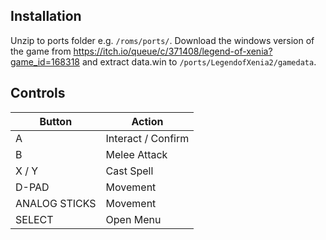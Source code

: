 ## Installation
Unzip to ports folder e.g. `/roms/ports/`. Download the windows version of the game from https://itch.io/queue/c/371408/legend-of-xenia?game_id=168318 and extract data.win to `/ports/LegendofXenia2/gamedata`.

## Controls
| Button | Action |
|--|--| 
|A|Interact / Confirm|
|B|Melee Attack|
|X / Y|Cast Spell|
|D-PAD|Movement|
|ANALOG STICKS|Movement|
|SELECT|Open Menu|
